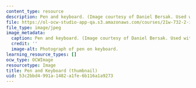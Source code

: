 ```yaml
---
content_type: resource
description: Pen and keyboard. (Image courtesy of Daniel Bersak. Used with permission.)
file: https://ol-ocw-studio-app-qa.s3.amazonaws.com/courses/21w-732-2-intro-to-tech-communication-fall-2002/53c2bbd4991a1482a1fe6b116a1a9273_21w-732-2f02-th.jpg
file_type: image/jpeg
image_metadata:
  caption: Pen and keyboard. (Image courtesy of Daniel Bersak. Used with permission.)
  credit: ''
  image-alt: Photograph of pen on keyboard.
learning_resource_types: []
ocw_type: OCWImage
resourcetype: Image
title: Pen and Keyboard (thumbnail)
uid: 53c2bbd4-991a-1482-a1fe-6b116a1a9273
---
```

